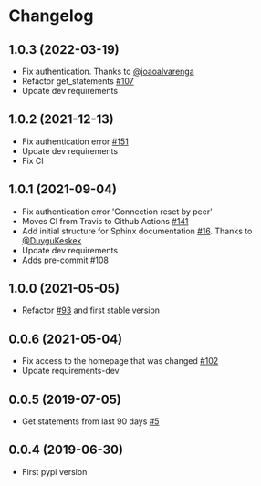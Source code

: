 Changelog
=========


1.0.3 (2022-03-19)
------------
- Fix authentication. Thanks to [@joaoalvarenga](https://github.com/joaoalvarenga)
- Refactor get_statements [#107](https://github.com/lucasrcezimbra/pyitau/issues/107)
- Update dev requirements


1.0.2 (2021-12-13)
------------
- Fix authentication error [#151](https://github.com/lucasrcezimbra/pyitau/issues/151)
- Update dev requirements
- Fix CI


1.0.1 (2021-09-04)
------------
- Fix authentication error 'Connection reset by peer'
- Moves CI from Travis to Github Actions [#141](https://github.com/lucasrcezimbra/pyitau/issues/141)
- Add initial structure for Sphinx documentation [#16](https://github.com/lucasrcezimbra/pyitau/issues/16). Thanks to [@DuyguKeskek](https://github.com/DuyguKeskek)
- Update dev requirements
- Adds pre-commit [#108](https://github.com/lucasrcezimbra/pyitau/issues/108)


1.0.0 (2021-05-05)
------------
- Refactor [#93](https://github.com/lucasrcezimbra/pyitau/issues/93) and first stable version


0.0.6 (2021-05-04)
------------
- Fix access to the homepage that was changed [#102](https://github.com/lucasrcezimbra/pyitau/issues/102)
- Update requirements-dev


0.0.5 (2019-07-05)
------------
- Get statements from last 90 days [#5](https://github.com/lucasrcezimbra/pyitau/issues/5)


0.0.4 (2019-06-30)
------------
- First pypi version
